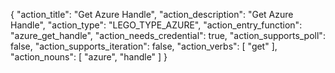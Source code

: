 {
"action_title": "Get Azure Handle",
"action_description": "Get Azure Handle",
"action_type": "LEGO_TYPE_AZURE",
"action_entry_function": "azure_get_handle",
"action_needs_credential": true,
"action_supports_poll": false,
"action_supports_iteration": false,
"action_verbs": [
"get"
],
"action_nouns": [
"azure",
"handle"
]
}
